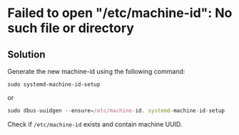 # Failed to open "/etc/machine-id": No such file or directory

## Solution

Generate the new machine-id using the following command:

```
sudo systemd-machine-id-setup
```

or

```jsx
sudo dbus-uuidgen --ensure=/etc/machine-id. systemd-machine-id-setup
```

Check if `/etc/machine-id` exists and contain machine UUID.
